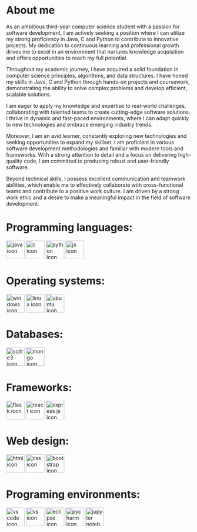 # About me
As an ambitious third-year computer science student with a passion for software development, I am actively seeking a position where I can utilize my strong proficiency in Java, C and Python to contribute to innovative projects. My dedication to continuous learning and professional growth drives me to excel in an environment that nurtures knowledge acquisition and offers opportunities to reach my full potential.

Throughout my academic journey, I have acquired a solid foundation in computer science principles, algorithms, and data structures. I have honed my skills in Java, C and Python through hands-on projects and coursework, demonstrating the ability to solve complex problems and develop efficient, scalable solutions.

I am eager to apply my knowledge and expertise to real-world challenges, collaborating with talented teams to create cutting-edge software solutions. I thrive in dynamic and fast-paced environments, where I can adapt quickly to new technologies and embrace emerging industry trends.

Moreover, I am an avid learner, constantly exploring new technologies and seeking opportunities to expand my skillset. I am proficient in various software development methodologies and familiar with modern tools and frameworks. With a strong attention to detail and a focus on delivering high-quality code, I am committed to producing robust and user-friendly software.

Beyond technical skills, I possess excellent communication and teamwork abilities, which enable me to effectively collaborate with cross-functional teams and contribute to a positive work culture. I am driven by a strong work ethic and a desire to make a meaningful impact in the field of software development.

# Programming languages:

<img src="https://github.com/DorMor1999/readme/assets/89539078/d7bee084-562e-4a57-bd02-f252a87d02ae" alt="java icon" height="50px" width="50px">
<img src="https://github.com/DorMor1999/readme/assets/89539078/c849e5e8-40cd-4120-a981-610c29d595d9" alt="c icon" height="50px" width="50px">
<img src="https://github.com/DorMor1999/readme/assets/89539078/8c36503b-2b5a-4112-906e-59210c2d87a3" alt="python icon" height="50px" width="50px">
<img src="https://github.com/DorMor1999/readme/assets/89539078/7f044f2f-043e-4078-ba03-a9aa1aa4b975" alt="js icon" height="50px" width="50px">

# Operating systems:

<img src="https://github.com/DorMor1999/readme/assets/89539078/5234cfb7-9f08-4301-afce-18c3e7075573" alt="windows icon" height="50px" width="50px">
<img src="https://github.com/DorMor1999/readme/assets/89539078/e873fb9d-4fb4-4873-97e7-6c6e0ff0c1ad" alt="linux icon" height="50px" width="50px">
<img src="https://github.com/DorMor1999/readme/assets/89539078/e57ba0a2-83f7-47ea-a6d2-a5bdf2075daa" alt="ubuntu icon" height="50px" width="50px">

# Databases:

<img src="https://github.com/DorMor1999/readme/assets/89539078/43077756-c125-44ac-ba15-42844e82e616" alt="sqlite3 icon" height="50px" width="50px">
<img src="https://github.com/DorMor1999/readme/assets/89539078/970dbb16-34df-483e-b9a0-491c3f78260d" alt="mongo icon" height="50px" width="50px">

# Frameworks:

<img src="https://github.com/DorMor1999/readme/assets/89539078/7dbccbf3-0497-4d06-8e65-a5efa4a8b5d5" alt="flask icon" height="50px" width="50px">
<img src="https://github.com/DorMor1999/readme/assets/89539078/b0db6f1e-f05e-4295-9d85-1ed3859145e0" alt="react icon" height="50px" width="50px">
<img src="https://github.com/DorMor1999/readme/assets/89539078/5b841b0b-f72b-421b-ba3d-3f4bd37b4a2a" alt="express js icon" height="50px" width="50px">

# Web design:

<img src="https://github.com/DorMor1999/readme/assets/89539078/66e74e57-9daf-4db8-aa90-64ae834ee1b9" alt="html icon" height="50px" width="50px">
<img src="https://github.com/DorMor1999/readme/assets/89539078/ab4ed1ac-79d5-4f5e-8718-434ca1f52cc0" alt="css icon" height="50px" width="50px">
<img src="https://github.com/DorMor1999/readme/assets/89539078/6c160ab1-7d65-43ef-97f5-a0d8c4342c17" alt="bootstrap icon" height="50px" width="50px">

# Programing environments:

<img src="https://github.com/DorMor1999/readme/assets/89539078/bdea201c-38fd-4d28-b7b4-6dc5cd4ab704" alt="vs code icon" height="50px" width="50px">
<img src="https://github.com/DorMor1999/readme/assets/89539078/006869b3-5cdd-4386-8513-d7093d3c0a7b" alt="vs icon" height="50px" width="50px">
<img src="https://github.com/DorMor1999/readme/assets/89539078/b1cc13ee-4f94-4da7-b20f-ce3cc09051ba" alt="eclipse icon" height="50px" width="50px">
<img src="https://github.com/DorMor1999/readme/assets/89539078/28974ac0-5dce-479b-9dd8-2adacdb20c70" alt="pycharm icon" height="50px" width="50px">
<img src="https://github.com/DorMor1999/readme/assets/89539078/be783913-5ce0-4fc7-98d8-679a57ea1ec3" alt="jupyter notebook icon" height="50px" width="50px">
